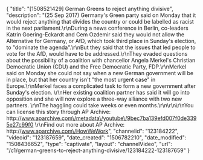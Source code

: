 {
    "title": "[1508521429] German Greens to reject anything divisive",
    "description": "(25 Sep 2017) Germany's Green party said on Monday that it would reject anything that divides the country or could be labelled as racist in the next parliament.\r\nDuring a news conference in Berlin, co-leaders Katrin Goering-Eckardt and Cem Ozdemir said they would not allow the Alternative for Germany, or AfD, which took third place in Sunday's election, to \"dominate the agenda\".\r\nBut they said that the issues that led people to vote for the AfD, would have to be addressed.\r\nThey evaded questions about the possibility of a coalition with chancellor Angela Merkel's Christian Democratic Union (CDU) and the Free Democratic Party, FDP.\r\nMerkel said on Monday she could not say when a new German government will be in place, but that her country isn't \"the most urgent case\" in Europe.\r\nMerkel faces a complicated task to form a new government after Sunday's election. \r\nHer existing coalition partner has said it will go into opposition and she will now explore a three-way alliance with two new partners. \r\nThe haggling could take weeks or even months.\r\n\r\n\r\nYou can license this story through AP Archive: http:\/\/www.aparchive.com\/metadata\/youtube\/9bec7ba139efd007f0de3395e27c99f0 \r\nFind out more about AP Archive: http:\/\/www.aparchive.com\/HowWeWork",
    "channelid": "123184222",
    "videoid": "123187659",
    "date_created": "1506782210",
    "date_modified": "1508436652",
    "type": "captivate",
    "layout": "channelVideo",
    "url": "\/c1\/german-greens-to-reject-anything-divisive\/123184222-123187659"
}